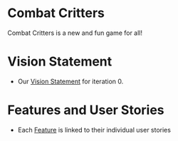 # Combat Critters

Combat Critters is a new and fun game for all!

# Vision Statement

- Our [Vision Statement](https://code.cs.umanitoba.ca/comp3350-winter2024/internetenemies-a02-10/-/blob/main/Documents/VisionStatement.md) for iteration 0.

# Features and User Stories

- Each [Feature](https://code.cs.umanitoba.ca/comp3350-winter2024/internetenemies-a02-10/-/issues) is linked to their individual user stories